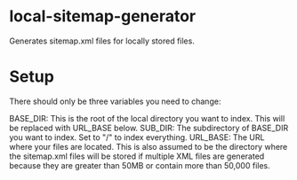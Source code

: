 # local-sitemap-generator
Generates sitemap.xml files for locally stored files.

# Setup
There should only be three variables you need to change:

BASE_DIR: This is the root of the local directory you want to index. This will be replaced with URL_BASE below.
SUB_DIR: The subdirectory of BASE_DIR you want to index. Set to "/" to index everything.
URL_BASE: The URL where your files are located. This is also assumed to be the directory where the sitemap.xml files will be stored if multiple XML files are generated because they are greater than 50MB or contain more than 50,000 files.

